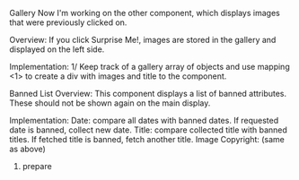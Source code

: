 Gallery
Now I'm working on the other component, which displays images that were previously clicked on.

Overview:
If you click Surprise Me!, images are stored in the gallery and displayed on the left side. 

Implementation:
1/ Keep track of a gallery array of objects and use mapping <1> to create a div with images and title to the component. 

Banned List
Overview:
This component displays a list of banned attributes. These should not be shown again on the main display. 

Implementation:
Date: compare all dates with banned dates. If requested date is banned, collect new date. 
Title: compare collected title with banned titles. If fetched title is banned, fetch another title.
Image
Copyright: (same as above)

1. prepare